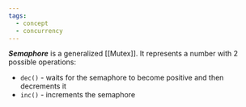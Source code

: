 ```yaml
---
tags:
  - concept
  - concurrency
---
```

***Semaphore*** is a generalized [[Mutex]]. It represents a number with 2 possible operations:
- `dec()` - waits for the semaphore to become positive and then decrements it
- `inc()` - increments the semaphore